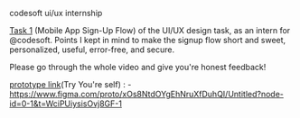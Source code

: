 codesoft ui/ux internship

[Task 1](https://github.com/MdAnas28/codesoft_uiux/blob/main/task1_uiux.fig)
(Mobile App Sign-Up Flow) of the UI/UX design task, as an intern for @codesoft. Points I kept in mind to make the signup flow short and sweet, personalized, useful, error-free, and secure.

Please go through the whole video and give you're honest feedback!

[prototype link](https://www.figma.com/proto/xOs8NtdOYgEhNruXfDuhQI/Untitled?node-id=0-1&t=WciPUiysisOvj8GF-1)(Try You're self) : -
https://www.figma.com/proto/xOs8NtdOYgEhNruXfDuhQI/Untitled?node-id=0-1&t=WciPUiysisOvj8GF-1

